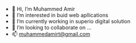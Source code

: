 - 👋 Hi, I’m Muhammed Amir
- 👀 I’m interested in buid web apllications
- 🌱 I’m currently working in superio digital solution
- 💞️ I’m looking to collaborate on ...
- 📫 muhammedamirt@gmail.com

<!---
amirsupes/amirsupes is a ✨ special ✨ repository because its `README.md` (this file) appears on your GitHub profile.
You can click the Preview link to take a look at your changes.
--->
